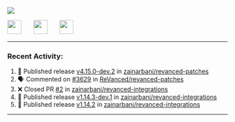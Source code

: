 <p align="left">
  <!-- Typing SVG by DenverCoder1 - https://github.com/DenverCoder1/readme-typing-svg -->
  <a href="https://github.com/DenverCoder1/readme-typing-svg">
    <img src="https://readme-typing-svg.demolab.com/?lines=Hello%2E%2E%2E;Im%20Zain;&font=Fira%20Code&center=false&width=440&height=45&color=00FFFF&vCenter=true&pause=1000&size=22" /></a>
</p>

<p align="left">
  <a href="https://www.youtube.com/@zainarbani"><img width="32px" src="https://www.freeiconspng.com/uploads/youtube-subscribe-png-youtube-subscribe-to-5.png"/></a>
  &#8287;&#8287;&#8287;&#8287;&#8287;
  <a href="https://discord.com/invite/4dMPpvKm"><img width="32px" src="https://www.freeiconspng.com/uploads/discord-icon-7.png"/></a>
  &#8287;&#8287;&#8287;&#8287;&#8287;
  <a href="https://t.me/AnotherZain"><img width="32px" src="https://www.freeiconspng.com/uploads/telegram-icon-1.png"></a>
</p>

---

<h3>Recent Activity:</h3>

<!-- https://github.com/jamesgeorge007/github-activity-readme -->
<!--START_SECTION:activity-->
1. 🚀 Published release [v4.15.0-dev.2](https://github.com/zainarbani/revanced-patches/releases/tag/v4.15.0-dev.2) in [zainarbani/revanced-patches](https://github.com/zainarbani/revanced-patches)
2. 🗣 Commented on [#3629](https://github.com/ReVanced/revanced-patches/pull/3629#issuecomment-2365111943) in [ReVanced/revanced-patches](https://github.com/ReVanced/revanced-patches)
3. ❌ Closed PR [#2](https://github.com/zainarbani/revanced-integrations/pull/2) in [zainarbani/revanced-integrations](https://github.com/zainarbani/revanced-integrations)
4. 🚀 Published release [v1.14.3-dev.1](https://github.com/zainarbani/revanced-integrations/releases/tag/v1.14.3-dev.1) in [zainarbani/revanced-integrations](https://github.com/zainarbani/revanced-integrations)
5. 🚀 Published release [v1.14.2](https://github.com/zainarbani/revanced-integrations/releases/tag/v1.14.2) in [zainarbani/revanced-integrations](https://github.com/zainarbani/revanced-integrations)
<!--END_SECTION:activity-->

---
